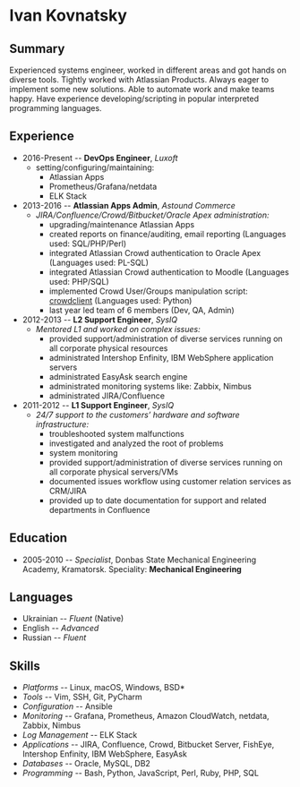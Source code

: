 # Ivan Kovnatsky

## Summary
Experienced systems engineer, worked in different areas and got hands on
diverse tools. Tightly worked with Atlassian Products. Always eager to
implement some new solutions. Able to automate work and make teams happy. Have
experience developing/scripting in popular interpreted programming languages.

## Experience
* 2016-Present -- **DevOps Engineer**, _Luxoft_
    * setting/configuring/maintaining:
      * Atlassian Apps
      * Prometheus/Grafana/netdata
      * ELK Stack
* 2013-2016 -- **Atlassian Apps Admin**, _Astound Commerce_
  * _JIRA/Confluence/Crowd/Bitbucket/Oracle Apex administration:_
    * upgrading/maintenance Atlassian Apps
    * created reports on finance/auditing, email reporting (Languages used: SQL/PHP/Perl)
    * integrated Atlassian Crowd authentication to Oracle Apex (Languages used: PL-SQL)
    * integrated Atlassian Crowd authentication to Moodle (Languages used: PHP/SQL)
    * implemented Crowd User/Groups manipulation script: [crowdclient](https://github.com/sevenfourk/crowdclient) (Languages used: Python)
    * last year led team of 6 members (Dev, QA, Admin)
* 2012-2013 -- **L2 Support Engineer**, _SysIQ_
  * _Mentored L1 and worked on complex issues:_
    * provided support/administration of diverse services running on all corporate physical resources
    * administrated Intershop Enfinity, IBM WebSphere application servers
    * administrated EasyAsk search engine
    * administrated monitoring systems like: Zabbix, Nimbus
    * administrated JIRA/Confluence
* 2011-2012 -- **L1 Support Engineer**, _SysIQ_
  * _24/7 support to the customers’ hardware and software infrastructure:_
    * troubleshooted system malfunctions
    * investigated and analyzed the root of problems
    * system monitoring
    * provided support/administration of diverse services running on all corporate physical servers/VMs
    * documented issues workflow using customer relation services as CRM/JIRA
    * provided up to date documentation for support and related departments in Confluence

## Education
* 2005-2010 -- _Specialist_, Donbas State Mechanical Engineering Academy, Kramatorsk. Speciality: **Mechanical Engineering**

## Languages
* Ukrainian -- _Fluent_ (Native)
* English   -- _Advanced_
* Russian   -- _Fluent_

## Skills
* _Platforms_       -- Linux, macOS, Windows, BSD*
* _Tools_           -- Vim, SSH, Git, PyCharm
* _Configuration_   -- Ansible
* _Monitoring_      -- Grafana, Prometheus, Amazon CloudWatch, netdata, Zabbix, Nimbus
* _Log Management_  -- ELK Stack
* _Applications_    -- JIRA, Confluence, Crowd, Bitbucket Server, FishEye, Intershop Enfinity, IBM WebSphere, EasyAsk
* _Databases_       -- Oracle, MySQL, DB2
* _Programming_     -- Bash, Python, JavaScript, Perl, Ruby, PHP, SQL
